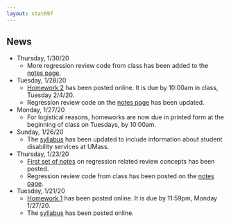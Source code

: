 ```yaml
---
layout: stat697
---
```


News
-------
* Thursday, 1/30/20
  - More regression review code from class has been added to the [notes page](https://maryclare.github.io/stat697/notes).
* Tuesday, 1/28/20
  - [Homework 2](https://maryclare.github.io/stat697/content/homework/hw_2.pdf) has been posted online. It is due by 10:00am in class, Tuesday 2/4/20.
  - Regression review code on the [notes page](https://maryclare.github.io/stat697/notes) has been updated.
* Monday, 1/27/20
  - For logistical reasons, homeworks are now due in printed form at the beginning of class on Tuesdays, by 10:00am.
* Sunday, 1/26/20
  - The [syllabus](https://maryclare.github.io/stat697/content/syllabus_697_spring2020.pdf) has been updated to include information about student disability services at UMass.
* Thursday, 1/23/20
    - [First set of notes](https://maryclare.github.io/stat697/content/notes/notes_1.pdf) on regression related review concepts has been posted. 
    - Regression review code from class has been posted on the [notes page](https://maryclare.github.io/stat697/notes).
* Tuesday, 1/21/20
    - [Homework 1](https://maryclare.github.io/stat697/content/homework/hw_1.pdf) has been posted online. It is due by 11:59pm, Monday 1/27/20.
    - The [syllabus](https://maryclare.github.io/stat697/content/syllabus_697_spring2020.pdf) has been posted online.